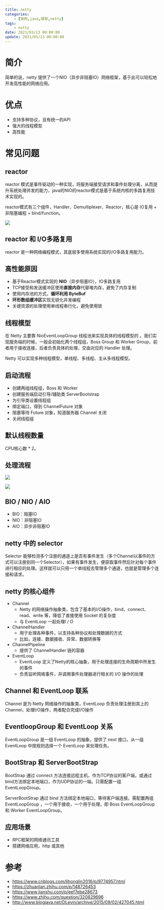 ```yaml
---
title: netty
categories: 
	- [架构,java,框架,netty]
tags:
	- netty
date: 2021/03/13 00:00:00
update: 2021/03/13 00:00:00
---
```


# 简介

简单的说，netty 提供了一个NIO（异步非阻塞IO）网络框架，基于此可以轻松地开发高性能的网络应用。

# 优点

- 支持多种协议，且有统一的API
- 强大的线程模型
- 高性能

# 常见问题

## reactor 

reactor 模式是事件驱动的一种实现，将服务端接受请求和事件处理分离，从而提升系统处理并发的能力，java的NIO的reactor模式是基于系统内核的多路复用技术实现的。

reactor模式有三个组件，Handler、Demultiplexer、Reactor，核心是 IO复用 + 非阻塞编程 + bind/function。

![](netty/002.png)

## reactor 和 I/O多路复用

reactor 是一种网络编程模式，其底层多使用系统实现的I/O多路复用能力。

## 高性能原因

- 基于Reactor模式实现的 **NIO**（异步阻塞IO），IO多路复用
- TCP接受和发送缓冲区使用**直接内存**代替堆内存，避免了内存复制
- 使用内存池的方式，**循环利用 ByteBuf**
- **环形数组缓冲区**实现无锁化并发编程
- 关键资源的处理使用单线程串行化，避免使用锁

## 线程模型

在 Netty 主要靠 NioEventLoopGroup 线程池来实现具体的线程模型的 。我们实现服务端的时候，一般会初始化两个线程组，Boss Group 和 Worker Group，前者用于接收连接，后者负责具体的处理，交由对应的 Handler 处理。

Netty 可以实现多种线程模型，单线程、多线程、主从多线程模型。

## 启动流程

- 创建两组线程组，Boss 和 Worker
- 创建服务端启动引导/辅助类 ServerBootstrap
- 为引导类设置线程组
- 绑定端口，得到 ChannelFuture 对象
- 阻塞等待 Future 对象，知道服务器 Channel 关闭
- 关闭线程组

## 默认线程数量

CPU核心数 * 2。

## 处理流程

![](netty/000.png)

![](netty/001.png)



## BIO / NIO / AIO

- BIO：阻塞IO
- NIO：非阻塞IO
- AIO：异步非阻塞IO

## netty 中的 selector

Selector 能够检测多个注册的通道上是否有事件发生（多个Channel以事件的方式可以注册到同一个Selector），如果有事件发生，便获取事件然后针对每个事件进行相应的处理。这样就可以只用一个单线程去管理多个通道，也就是管理多个连接和请求。

## netty 的核心组件

- Channel
  - Netty 的网络操作抽象类，包含了基本的I/O操作，bind、connect、read、write 等，降低了直接使用 Socket 的复杂度
  - 与 EventLoop 一起处理I / O
- ChannelHandler
  - 用于处理各种事件，以支持各种协议和处理数据的方式
  - 比如，连接、数据接收、异常、数据转换等
- ChannelPipeline
  - 提供了 ChannelHandler 链的容器
- EventLoop
  - EventLoop 定义了Netty的核心抽象，用于处理连接的生命周期中所发生的事件
  - 负责监听网络事件，并调用事件处理器进行相关的 I/O 操作的处理

## Channel 和 EventLoop 联系

Channel 是为 Netty 网络操作的抽象类，EventLoop 负责处理注册到其上的Channel，处理I/O操作，两者配合完成I/O操作

## EventloopGroup 和 EventLoop 关系

EventLoopGroup 是一组 EventLoop 的抽象，提供了 next 接口，从一组 EventLoop 中按规则选择一个 EventLoop 来处理任务。

## BootStrap 和 ServerBootStrap 

BootStrap 通过 connect 方法连接远程主机，作为TCP协议的客户端，或通过bind方法绑定本地端口，作为UDP协议的一端。只需配置一组 EventLoopGroup。

ServerBootStrap 通过 bind 方法绑定本地端口，等待客户端连接。需配置两组 EventLoopGroup ，一个用于接收，一个用于处理，即 Boss EventLoopGroup 和 Worker EventLoopGroup。

## 应用场景

- RPC框架的网络通讯工具
- 搭建网络应用，http 或其他

# 参考

- https://www.cnblogs.com/lihonglin2016/p/9774957.html
- https://zhuanlan.zhihu.com/p/148726453
- https://www.jianshu.com/p/eef7ebe28673
- https://www.zhihu.com/question/320829696
- http://www.blogjava.net/DLevin/archive/2015/09/02/427045.html